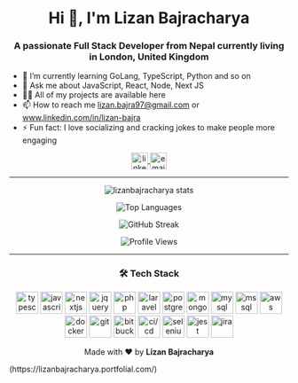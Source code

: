 <!-- Profile Header -->
<h1 align="center">Hi 👋, I'm Lizan Bajracharya</h1>
<h3 align="center">A passionate Full Stack Developer from Nepal currently living in London, United Kingdom</h3>

<!-- Quick Bio -->
- 🌱 I’m currently learning GoLang, TypeScript, Python and so on
- 💬 Ask me about JavaScript, React, Node, Next JS
- 👨‍💻 All of my projects are available here
- 📫 How to reach me lizan.bajra97@gmail.com or www.linkedin.com/in/lizan-bajra
- ⚡ Fun fact: I love socializing and cracking jokes to make people more engaging

<!-- Social Links -->
<p align="center">
<a href="https://linkedin.com/in/lizan-bajra" target="blank">
    <img align="center" src="https://cdn-icons-png.flaticon.com/512/174/174857.png" alt="linkedin" height="30" width="30" />
</a>
<a href="mailto:lizan.bajra97@gmail.com" target="blank">
    <img align="center" src="https://cdn-icons-png.flaticon.com/512/732/732200.png" alt="email" height="30" width="30" />
</a>
</p>

---

<!-- GitHub Stats -->
<p align="center">
    <img align="center" src="https://github-readme-stats.vercel.app/api?username=lizanbajracharya&show_icons=true&theme=radical" alt="lizanbajracharya stats" />
</p>

<!-- Most Used Languages -->
<p align="center">
    <img align="center" src="https://github-readme-stats.vercel.app/api/top-langs?username=lizanbajracharya&show_icons=true&locale=en&layout=compact&theme=radical" alt="Top Languages" />
</p>

<!-- GitHub Streak -->
<p align="center">
    <img align="center" src="https://github-readme-streak-stats.herokuapp.com/?user=lizanbajracharya&theme=radical" alt="GitHub Streak" />
</p>

<!-- Cool Badge -->
<p align="center">
    <img src="https://komarev.com/ghpvc/?username=lizanbajracharya&label=Profile%20Views&color=0e75b6&style=flat" alt="Profile Views" />
</p>

---

<!-- Tech Stack -->
<h3 align="center">🛠️ Tech Stack</h3>
<p align="center">
    <!-- Languages & Frontend -->
    <a href="https://www.typescriptlang.org/"><img src="https://cdn-icons-png.flaticon.com/512/919/919832.png" alt="typescript" width="40" height="40" /></a>
    <a href="https://developer.mozilla.org/en-US/docs/Web/JavaScript"><img src="https://cdn-icons-png.flaticon.com/512/919/919828.png" alt="javascript" width="40" height="40" /></a>
    <a href="https://nextjs.org/"><img src="https://cdn.iconscout.com/icon/free/png-256/nextjs-3-569611.png" alt="nextjs" width="40" height="40" /></a>
    <a href="https://jquery.com/"><img src="https://cdn.iconscout.com/icon/free/png-256/jquery-10-1175155.png" alt="jquery" width="40" height="40" /></a>
    <a href="https://www.php.net/"><img src="https://cdn-icons-png.flaticon.com/512/919/919830.png" alt="php" width="40" height="40" /></a>
    <a href="https://laravel.com/"><img src="https://cdn-icons-png.flaticon.com/512/919/919841.png" alt="laravel" width="40" height="40" /></a>
    <!-- Databases -->
    <a href="https://www.postgresql.org/"><img src="https://cdn-icons-png.flaticon.com/512/5968/5968342.png" alt="postgresql" width="40" height="40" /></a>
    <a href="https://www.mongodb.com/"><img src="https://cdn-icons-png.flaticon.com/512/5968/5968906.png" alt="mongodb" width="40" height="40" /></a>
    <a href="https://www.mysql.com/"><img src="https://cdn-icons-png.flaticon.com/512/919/919836.png" alt="mysql" width="40" height="40" /></a>
    <a href="https://www.microsoft.com/en-us/sql-server"><img src="https://cdn-icons-png.flaticon.com/512/5968/5968332.png" alt="mssql" width="40" height="40" /></a>
    <!-- Tools & CI/CD -->
    <a href="https://aws.amazon.com/"><img src="https://cdn-icons-png.flaticon.com/512/5968/5968743.png" alt="aws" width="40" height="40" /></a>
    <a href="https://www.docker.com/"><img src="https://cdn-icons-png.flaticon.com/512/919/919853.png" alt="docker" width="40" height="40" /></a>
    <a href="https://git-scm.com/"><img src="https://cdn-icons-png.flaticon.com/512/919/919847.png" alt="git" width="40" height="40" /></a>
    <a href="https://bitbucket.org/"><img src="https://cdn-icons-png.flaticon.com/512/733/733609.png" alt="bitbucket" width="40" height="40" /></a>
    <a href="#"><img src="https://cdn-icons-png.flaticon.com/512/861/861957.png" alt="ci/cd" width="40" height="40" /></a>
    <!-- Testing -->
    <a href="https://www.selenium.dev/"><img src="https://cdn-icons-png.flaticon.com/512/906/906324.png" alt="selenium" width="40" height="40" /></a>
    <a href="https://jestjs.io/"><img src="https://cdn.iconscout.com/icon/free/png-256/jest-3521519-2944935.png" alt="jest" width="40" height="40" /></a>
    <!-- Project Management -->
    <a href="https://www.atlassian.com/software/jira"><img src="https://cdn-icons-png.flaticon.com/512/5968/5968760.png" alt="jira" width="40" height="40" /></a>
</p>

<!-- Footer -->
<p align="center">Made with ❤️ by <b>Lizan Bajracharya</b></p>
(https://lizanbajracharya.portfolial.com/)
